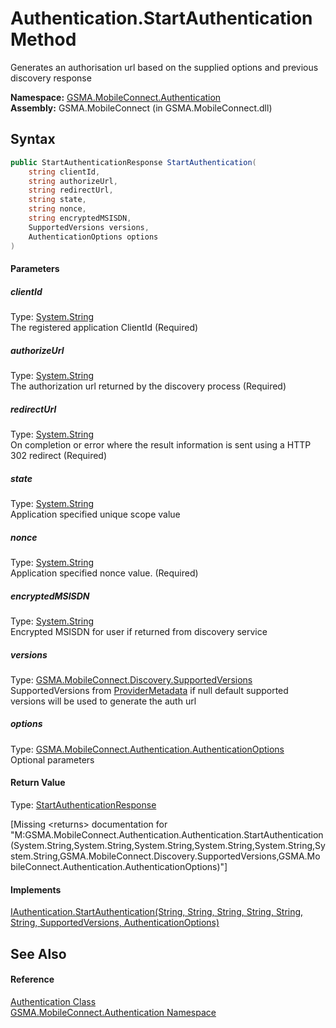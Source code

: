 Authentication.StartAuthentication Method
=========================================
Generates an authorisation url based on the supplied options and previous discovery response

**Namespace:** [GSMA.MobileConnect.Authentication][1]  
**Assembly:** GSMA.MobileConnect (in GSMA.MobileConnect.dll)

Syntax
------

```csharp
public StartAuthenticationResponse StartAuthentication(
	string clientId,
	string authorizeUrl,
	string redirectUrl,
	string state,
	string nonce,
	string encryptedMSISDN,
	SupportedVersions versions,
	AuthenticationOptions options
)
```

#### Parameters

##### *clientId*
Type: [System.String][2]  
The registered application ClientId (Required)

##### *authorizeUrl*
Type: [System.String][2]  
The authorization url returned by the discovery process (Required)

##### *redirectUrl*
Type: [System.String][2]  
On completion or error where the result information is sent using a HTTP 302 redirect (Required)

##### *state*
Type: [System.String][2]  
Application specified unique scope value

##### *nonce*
Type: [System.String][2]  
Application specified nonce value. (Required)

##### *encryptedMSISDN*
Type: [System.String][2]  
Encrypted MSISDN for user if returned from discovery service

##### *versions*
Type: [GSMA.MobileConnect.Discovery.SupportedVersions][3]  
SupportedVersions from [ProviderMetadata][4] if null default supported versions will be used to generate the auth url

##### *options*
Type: [GSMA.MobileConnect.Authentication.AuthenticationOptions][5]  
Optional parameters

#### Return Value
Type: [StartAuthenticationResponse][6]  

[Missing &lt;returns> documentation for "M:GSMA.MobileConnect.Authentication.Authentication.StartAuthentication(System.String,System.String,System.String,System.String,System.String,System.String,GSMA.MobileConnect.Discovery.SupportedVersions,GSMA.MobileConnect.Authentication.AuthenticationOptions)"]

#### Implements
[IAuthentication.StartAuthentication(String, String, String, String, String, String, SupportedVersions, AuthenticationOptions)][7]  


See Also
--------

#### Reference
[Authentication Class][8]  
[GSMA.MobileConnect.Authentication Namespace][1]  

[1]: ../README.md
[2]: http://msdn.microsoft.com/en-us/library/s1wwdcbf
[3]: ../../GSMA.MobileConnect.Discovery/SupportedVersions/README.md
[4]: ../../GSMA.MobileConnect.Discovery/ProviderMetadata/README.md
[5]: ../AuthenticationOptions/README.md
[6]: ../StartAuthenticationResponse/README.md
[7]: ../IAuthentication/StartAuthentication.md
[8]: README.md
[9]: ../../_icons/Help.png